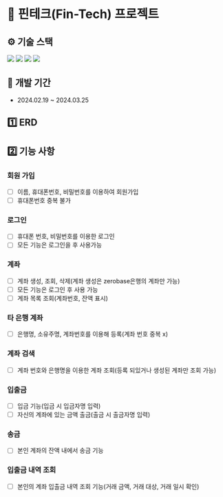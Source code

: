 # 📖 핀테크(Fin-Tech) 프로젝트

## ⚙ 기술 스택

<div> 
  <img src="https://img.shields.io/badge/Java-181717?style=for-the-badge&logo=Conda-Forge&logoColor=white"> 
  <img src="https://img.shields.io/badge/SpringBoot-181717?style=for-the-badge&logo=SpringBoot&logoColor=white"> 
  <img src="https://img.shields.io/badge/MySQL-181717?style=for-the-badge&logo=MySql&logoColor=white">
  <img src="https://img.shields.io/badge/GitHub-181717?style=for-the-badge&logo=github&logoColor=white">
</div>

## 📆 개발 기간
- 2024.02.19 ~ 2024.03.25

## 1️⃣ ERD

## 2️⃣ 기능 사항

### 회원 가입
- [ ] 이름, 휴대폰번호, 비밀번호를 이용하여 회원가입
- [ ] 휴대폰번호 중복 불가

### 로그인
- [ ] 휴대폰 번호, 비밀번호를 이용한 로그인
- [ ] 모든 기능은 로그인을 후 사용가능

### 계좌
- [ ] 계좌 생성, 조회, 삭제(계좌 생성은 zerobase은행의 계좌만 가능)
- [ ] 모든 기능은 로그인 후 사용 가능
- [ ] 계좌 목록 조회(계좌번호, 잔액 표시)

### 타 은행 계좌
- [ ] 은행명, 소유주명, 계좌번호를 이용해 등록(계좌 번호 중복 x)

### 계좌 검색
- [ ] 계좌 번호와 은행명을 이용한 계좌 조회(등록 되있거나 생성된 계좌만 조회 가능)

### 입출금
- [ ] 입금 기능(입금 시 입금자명 입력)
- [ ] 자신의 계좌에 있는 금액 출금(출금 시 출금자명 입력)

### 송금
- [ ] 본인 계좌의 잔액 내에서 송금 기능

### 입출금 내역 조회
- [ ] 본인의 계좌 입출금 내역 조회 기능(거래 금액, 거래 대상, 거래 일시 확인)
